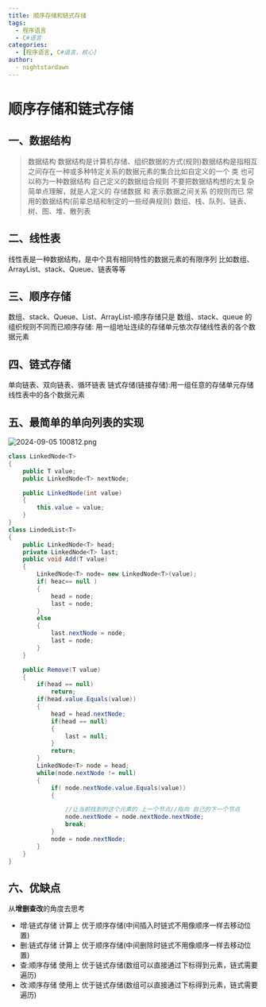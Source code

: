 ```yaml
---
title: 顺序存储和链式存储
tags:
  - 程序语言
  - C#语言
categories:
  - [程序语言, C#语言，核心]
author:
  - nightstardawn
---
```


# 顺序存储和链式存储

## 一、数据结构

> 数据结构
> 数据结构是计算机存储、组织数据的方式(规则)数据结构是指相互之间存在一种或多种特定关系的数据元素的集合比如自定义的一个 类 也可以称为一种数据结构 自己定义的数据组合规则
> 不要把数据结构想的太复杂简单点理解，就是人定义的 存储数据 和 表示数据之间关系 的规则而已
> 常用的数据结构(前辈总结和制定的一些经典规则)
> 数组、栈、队列、链表、树、图、堆、散列表

## 二、线性表

线性表是一种数据结构，是中个具有相同特性的数据元素的有限序列
比如数组、ArrayList、stack、Queue、链表等等

## 三、顺序存储

数组、stack、Queue、List、ArrayList-顺序存储只是 数组、stack、queue 的 组织规则不同而已顺序存储:
用一组地址连续的存储单元依次存储线性表的各个数据元素

## 四、链式存储

单向链表、双向链表、循环链表
链式存储(链接存储):用一组任意的存储单元存储线性表中的各个数据元素

## 五、最简单的单向列表的实现

![ 2024-09-05 100812.png](https://s2.loli.net/2024/09/05/hNYVdkxGTu7FltC.png)

```cs
class LinkedNode<T>
{
    public T value;
    public LinkedNode<T> nextNode;

    public LinkedNode(int value)
    {
        this.value = value;
    }
}
class LindedList<T>
{
    public LinkedNode<T> head;
    private LinkedNode<T> last;
    public void Add(T value)
    {
        LinkedNode<T> node= new LinkedNode<T>(value);
        if( heac== null )
        {
            head = node;
            last = node;
        }
        else
        {
            last.nextNode = node;
            last = node;
        }
    }

    public Remove(T value)
    {
        if(head == null)
            return;
        if(head.value.Equals(value))
        {
            head = head.nextNode;
            if(head == null)
            {
                last = null;
            }
            return;
        }
        LinkedNode<T> node = head;
        while(node.nextNode != null)
        {
            if( node.nextNode.value.Equals(value))
            {

                //让当前找到的这个元素的 上一个节点//指向 自己的下一个节点
                node.nextNode = node.nextNode.nextNode;
                break;
            }
            node = node.nextNode;
        }
    }
}
```

## 六、优缺点

从**增删查改**的角度去思考

- 增:链式存储 计算上 优于顺序存储(中间插入时链式不用像顺序一样去移动位置)
- 删:链式存储 计算上 优于顺序存储(中间删除时链式不用像顺序一样去移动位置)
- 查:顺序存储 使用上 优于链式存储(数组可以直接通过下标得到元素，链式需要遍历)
- 改:顺序存储 使用上 优于链式存储(数组可以直接通过下标得到元素，链式需要遍历)
